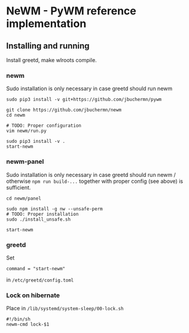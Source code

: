 # NeWM - PyWM reference implementation

## Installing and running

Install greetd, make wlroots compile.

### newm

Sudo installation is only necessary in case greetd should run newm

```
sudo pip3 install -v git+https://github.com/jbuchermn/pywm

git clone https://github.com/jbuchermn/newm
cd newm

# TODO: Proper configuration
vim newm/run.py

sudo pip3 install -v .
start-newm
```

### newm-panel

Sudo installation is only necessary in case greetd should run newm / otherwise `npm run build-...` together with proper config (see above) is sufficient.

```
cd newm/panel

sudo npm install -g nw --unsafe-perm
# TODO: Proper installation
sudo ./install_unsafe.sh

start-newm
```

### greetd

Set

```
command = "start-newm"
```

in `/etc/greetd/config.toml`

### Lock on hibernate

Place in `/lib/systemd/system-sleep/00-lock.sh`

```
#!/bin/sh
newm-cmd lock-$1 
```
